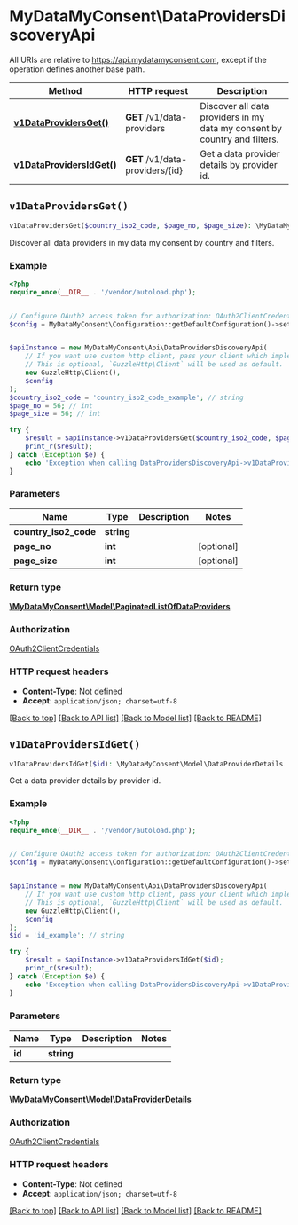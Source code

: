 # MyDataMyConsent\DataProvidersDiscoveryApi

All URIs are relative to https://api.mydatamyconsent.com, except if the operation defines another base path.

| Method | HTTP request | Description |
| ------------- | ------------- | ------------- |
| [**v1DataProvidersGet()**](DataProvidersDiscoveryApi.md#v1DataProvidersGet) | **GET** /v1/data-providers | Discover all data providers in my data my consent by country and filters. |
| [**v1DataProvidersIdGet()**](DataProvidersDiscoveryApi.md#v1DataProvidersIdGet) | **GET** /v1/data-providers/{id} | Get a data provider details by provider id. |


## `v1DataProvidersGet()`

```php
v1DataProvidersGet($country_iso2_code, $page_no, $page_size): \MyDataMyConsent\Model\PaginatedListOfDataProviders
```

Discover all data providers in my data my consent by country and filters.

### Example

```php
<?php
require_once(__DIR__ . '/vendor/autoload.php');


// Configure OAuth2 access token for authorization: OAuth2ClientCredentials
$config = MyDataMyConsent\Configuration::getDefaultConfiguration()->setAccessToken('YOUR_ACCESS_TOKEN');


$apiInstance = new MyDataMyConsent\Api\DataProvidersDiscoveryApi(
    // If you want use custom http client, pass your client which implements `GuzzleHttp\ClientInterface`.
    // This is optional, `GuzzleHttp\Client` will be used as default.
    new GuzzleHttp\Client(),
    $config
);
$country_iso2_code = 'country_iso2_code_example'; // string
$page_no = 56; // int
$page_size = 56; // int

try {
    $result = $apiInstance->v1DataProvidersGet($country_iso2_code, $page_no, $page_size);
    print_r($result);
} catch (Exception $e) {
    echo 'Exception when calling DataProvidersDiscoveryApi->v1DataProvidersGet: ', $e->getMessage(), PHP_EOL;
}
```

### Parameters

| Name | Type | Description  | Notes |
| ------------- | ------------- | ------------- | ------------- |
| **country_iso2_code** | **string**|  | |
| **page_no** | **int**|  | [optional] |
| **page_size** | **int**|  | [optional] |

### Return type

[**\MyDataMyConsent\Model\PaginatedListOfDataProviders**](../Model/PaginatedListOfDataProviders.md)

### Authorization

[OAuth2ClientCredentials](../../README.md#OAuth2ClientCredentials)

### HTTP request headers

- **Content-Type**: Not defined
- **Accept**: `application/json; charset=utf-8`

[[Back to top]](#) [[Back to API list]](../../README.md#endpoints)
[[Back to Model list]](../../README.md#models)
[[Back to README]](../../README.md)

## `v1DataProvidersIdGet()`

```php
v1DataProvidersIdGet($id): \MyDataMyConsent\Model\DataProviderDetails
```

Get a data provider details by provider id.

### Example

```php
<?php
require_once(__DIR__ . '/vendor/autoload.php');


// Configure OAuth2 access token for authorization: OAuth2ClientCredentials
$config = MyDataMyConsent\Configuration::getDefaultConfiguration()->setAccessToken('YOUR_ACCESS_TOKEN');


$apiInstance = new MyDataMyConsent\Api\DataProvidersDiscoveryApi(
    // If you want use custom http client, pass your client which implements `GuzzleHttp\ClientInterface`.
    // This is optional, `GuzzleHttp\Client` will be used as default.
    new GuzzleHttp\Client(),
    $config
);
$id = 'id_example'; // string

try {
    $result = $apiInstance->v1DataProvidersIdGet($id);
    print_r($result);
} catch (Exception $e) {
    echo 'Exception when calling DataProvidersDiscoveryApi->v1DataProvidersIdGet: ', $e->getMessage(), PHP_EOL;
}
```

### Parameters

| Name | Type | Description  | Notes |
| ------------- | ------------- | ------------- | ------------- |
| **id** | **string**|  | |

### Return type

[**\MyDataMyConsent\Model\DataProviderDetails**](../Model/DataProviderDetails.md)

### Authorization

[OAuth2ClientCredentials](../../README.md#OAuth2ClientCredentials)

### HTTP request headers

- **Content-Type**: Not defined
- **Accept**: `application/json; charset=utf-8`

[[Back to top]](#) [[Back to API list]](../../README.md#endpoints)
[[Back to Model list]](../../README.md#models)
[[Back to README]](../../README.md)
